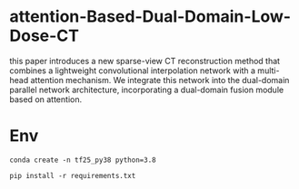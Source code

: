 # attention-Based-Dual-Domain-Low-Dose-CT
this paper introduces a new sparse-view CT reconstruction method that combines a lightweight convolutional interpolation network with a multi-head attention mechanism. We integrate this network into the dual-domain parallel network architecture, incorporating a dual-domain fusion module based on attention.

# Env

```
conda create -n tf25_py38 python=3.8

pip install -r requirements.txt

```


